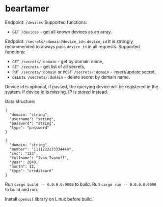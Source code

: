 # beartamer

Endpoint: `/devices`
Supported functions:

- `GET /devices` - get all known devices as an array.

Endpoint: `/secrets/:domain?device_id=:device_id`
It is strongly recommended to always pass `device_id` in all requests.
Supported functions:

- `GET /secrets/:domain` - get by domain name,
- `GET /secrets` - get list of all secrets,
- `PUT /secrets/:domain` or `POST /secrets/:domain` - insert/update secret,
- `DELETE /secrets/:domain` - delete secret by domain name.

Device id is optional, if passed, the querying device will be registered in the system.
If device id is missing, IP is stored instead.

Data structure:

```
{
  "domain: "string",
  "username": "string",
  "password": "string",
  "type": "password"
}
```

```
{
  "domain: "string",
  "number": "1111222233334444",
  "cvc": "123",
  "fullname": "Ivan Ivanoff",
  "year": 2040,
  "month": 12,
  "type": "creditcard"
}
```

Run `cargo build -- 0.0.0.0:9000` to build.
Run `cargo run -- 0.0.0.0:9000` to build and run.

Install `openssl` library on Linux before build.
